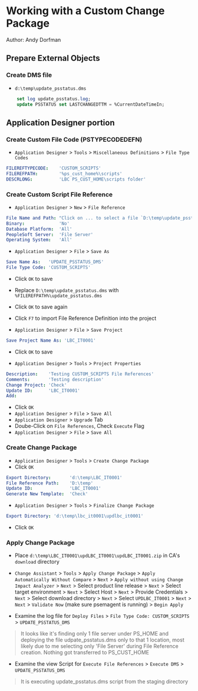 # Working with a Custom Change Package

Author: Andy Dorfman

## Prepare External Objects

### Create DMS file

- `d:\temp\update_psstatus.dms`
```sql
    set log update_psstatus.log;
    update PSSTATUS set LASTCHANGEDTTM = %CurrentDateTimeIn;
```

## Application Designer portion

### Create Custom File Code (PSTYPECODEDEFN)

- `Application Designer` > `Tools` > `Miscellaneous Definitions` > `File Type Codes`
```yaml
FILEREFTYPECODE:    'CUSTOM_SCRIPTS'
FILEREFPATH:        '%ps_cust_home%\scripts'
DESCRLONG:          'LBC PS_CUST_HOME\scripts folder'
```

### Create Custom Script File Reference

- `Application Designer` > `New` > `File Reference`
```yaml
File Name and Path: "Click on ... to select a file `D:\temp\update_psstatus.dms`"
Binary:             'No'
Database Platform:  'All'
PeopleSoft Server:  'File Server'
Operating System:   'All'
```

- `Application Designer` > `File` > `Save As`
```yaml
Save Name As:   'UPDATE_PSSTATUS_DMS'
File Type Code: 'CUSTOM_SCRIPTS'
```
- Click `OK` to save
- Replace `D:\temp\update_psstatus.dms` with `%FILEREFPATH%\update_psstatus.dms`
- Click `OK` to save again
- Click `F7` to import File Reference Definition into the project

- `Application Designer` > `File` > `Save Project`
```yaml
Save Project Name As: 'LBC_IT0001'
```
- Click `OK` to save

- `Application Designer` > `Tools` > `Project Properties`
```yaml
Description:    'Testing CUSTOM_SCRIPTS File References'
Comments:       'Testing description'
Change Project: 'Check'
Update ID:      'LBC_IT0001'
Add: 
```
- Click `OK`
- `Application Designer` > `File` > `Save All`
- `Application Designer` > `Upgrade` Tab
- Doube-Click on `File References`, Check `Execute` Flag
- `Application Designer` > `File` > `Save All`

### Create Change Package

- `Application Designer` > `Tools` > `Create Change Package`
- Click `OK`
```yaml
Export Directory:       'd:\temp\LBC_IT0001'
File Reference Path:    'D:\temp'
Update ID:              'LBC_IT0001'
Generate New Template:  'Check'
```

- `Application Designer` > `Tools` > `Finalize Change Package`
```yaml
Export Directory: 'd:\temp\lbc_it0001\updlbc_it0001'
```
- Click `OK`

### Apply Change Package

 - Place `d:\temp\LBC_IT0001\updLBC_IT0001\updLBC_IT0001.zip` in CA's `download` directory
 - `Change Assistant` > `Tools` > `Apply Change Package` > `Apply Automatically Without Compare` > `Next` > `Apply without using Change Impact Analyzer` > `Next` > Select product line release > `Next` > Select target environment > `Next` > Select Host > `Next` > Provide Credentials > `Next` > Select download directory > `Next` > Select `UPDLBC_IT0001` > `Next` > `Next` > `Validate Now` (make sure psemagent is running) > `Begin Apply`

 - Examine the log file for `Deploy Files` > `File Type Code: CUSTOM_SCRIPTS` > `UPDATE_PSSTATUS_DMS`

> It looks like it's finding only 1 file server under PS_HOME and deploying the file udpate_psstatus.dms only to that 1 location, most likely due to me selecting only 'File Server' during File Reference creation.  Nothing got transferred to PS_CUST_HOME

 - Examine the view Script for `Execute File References` > `Execute DMS` > `UPDATE_PSSTATUS_DMS`
 
 > It is executing update_psstatus.dms script from the staging directory
